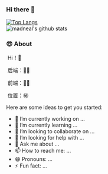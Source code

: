 ### Hi there 👋
[![Top Langs](https://github-readme-stats.vercel.app/api/top-langs/?username=HuLing1025&show_icons=true&theme=cobalt)](https://github.com/anuraghazra/github-readme-stats)<br>
![madneal's github stats](https://github-readme-stats.vercel.app/api?username=HuLing1025&show_icons=true&theme=cobalt) <br>
### :sunglasses: About

​	Hi！🙉

​	后端：🔆🉑

​	前端：💯🈲

​	位置：㊙
<!--**HuLing1025/HuLing1025** is a ✨ _special_ ✨ repository because its `README.md` (this file) appears on your GitHub profile.-->

Here are some ideas to get you started:

- 🔭 I’m currently working on ...
- 🌱 I’m currently learning ...
- 👯 I’m looking to collaborate on ...
- 🤔 I’m looking for help with ...
- 💬 Ask me about ...
- 📫 How to reach me: ...
- 😄 Pronouns: ...
- ⚡ Fun fact: ...


